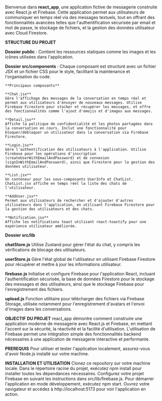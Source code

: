 
Bienvenue dans **react_app**, une application fictive de messagerie construite avec React.js et Firebase. Cette application permet aux utilisateurs de communiquer en temps réel via des messages textuels, tout en offrant des fonctionnalités avancées telles que l'authentification sécurisée par email et mot de passe, le stockage de fichiers, et la gestion des données utilisateur avec Cloud Firestore.

**STRUCTURE DU PROJET**

**Dossier public** : Contient les ressources statiques comme les images et les icônes utilisées dans l'application.

**Dossier src/components** : Chaque composant est structuré avec un fichier JSX et un fichier CSS pour le style, facilitant la maintenance et l'organisation du code.

    **Principaux composants**

    **Chat.jsx**
    Gère l'affichage des messages de la conversation en temps réel et permet aux utilisateurs d'envoyer de nouveaux messages. Utilise Firebase Firestore pour stocker et récupérer les messages, et offre des fonctionnalités comme l'ajout d'emojis et d'images aux messages.
    
    **Detail.jsx**
    Affiche la politique de confidentialité et les photos partagées dans la conversation en cours. Inclut une fonctionnalité pour bloquer/débloquer un utilisateur dans la conversation via Firebase Firestore.
    
    **Login.jsx**
    Gère l'authentification des utilisateurs à l'application. Utilise Firebase pour les opérations d'inscription (createUserWithEmailAndPassword) et de connexion (signInWithEmailAndPassword), ainsi que Firestore pour la gestion des données utilisateur.
    
    **List.jsx**
    Un conteneur pour les sous-composants UserInfo et ChatList. ChatList.jsx affiche en temps réel la liste des chats de l'utilisateur.
    
    **AddUser.jsx**
    Permet aux utilisateurs de rechercher et d'ajouter d'autres utilisateurs dans l'application, en utilisant Firebase Firestore pour la gestion des utilisateurs et des chats.
    
    **Notification.jsx**
    Affiche les notifications toast utilisant react-toastify pour une expérience utilisateur améliorée.



**Dossier src/lib**

   **chatStore.js**
   Utilise Zustand pour gérer l'état du chat, y compris les vérifications de blocage des utilisateurs.
   
   **userStore.js**
   Gère l'état global de l'utilisateur en utilisant Firebase Firestore pour récupérer et mettre à jour les informations utilisateur.
   
   **firebase.js**
   Initialise et configure Firebase pour l'application React, incluant l'authentification sécurisée, la base de données Firestore pour le stockage des messages et des utilisateurs, ainsi que le stockage Firebase pour l'enregistrement des fichiers.
   
   **upload.js**
   Fonction utilitaire pour télécharger des fichiers via Firebase Storage, utilisée notamment pour l'enregistrement d'avatars et l'envoi d'images dans les conversations.

**OBJECTIF DU PROJET**
react_app démontre comment construire une application moderne de messagerie avec React.js et Firebase, en mettant l'accent sur la sécurité, la réactivité et la facilité d'utilisation. L'utilisation de Firebase permet une intégration simple des fonctionnalités backend nécessaires à une application de messagerie interactive et performante.

**PREREQUIS**
Pour utiliser et tester l'application localement, assurez-vous d'avoir Node.js installé sur votre machine.

**INSTALLATION ET UTILISATION**
Clonez ce repository sur votre machine locale.
Dans le répertoire racine du projet, exécutez npm install pour installer toutes les dépendances nécessaires.
Configurez votre projet Firebase en suivant les instructions dans src/lib/firebase.js.
Pour démarrer l'application en mode développement, exécutez npm start.
Ouvrez votre navigateur et accédez à http://localhost:5173 pour voir l'application en action.
